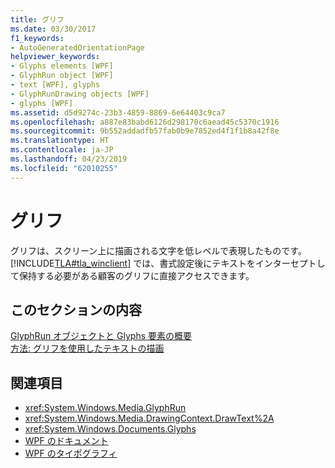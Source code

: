 ```yaml
---
title: グリフ
ms.date: 03/30/2017
f1_keywords:
- AutoGeneratedOrientationPage
helpviewer_keywords:
- Glyphs elements [WPF]
- GlyphRun object [WPF]
- text [WPF], glyphs
- GlyphRunDrawing objects [WPF]
- glyphs [WPF]
ms.assetid: d5d9274c-23b3-4859-8869-6e64403c9ca7
ms.openlocfilehash: a887e83babd6126d298170c6aead45c5370c1916
ms.sourcegitcommit: 9b552addadfb57fab0b9e7852ed4f1f1b8a42f8e
ms.translationtype: HT
ms.contentlocale: ja-JP
ms.lasthandoff: 04/23/2019
ms.locfileid: "62010255"
---
```

# <a name="glyphs"></a>グリフ
グリフは、スクリーン上に描画される文字を低レベルで表現したものです。 [!INCLUDE[TLA#tla_winclient](../../../../includes/tlasharptla-winclient-md.md)] では、書式設定後にテキストをインターセプトして保持する必要がある顧客のグリフに直接アクセスできます。  
  
## <a name="in-this-section"></a>このセクションの内容  
 [GlyphRun オブジェクトと Glyphs 要素の概要](introduction-to-the-glyphrun-object-and-glyphs-element.md)  
  [方法: グリフを使用したテキストの描画](draw-text-using-glyphs.md)  
  
## <a name="see-also"></a>関連項目

- <xref:System.Windows.Media.GlyphRun>
- <xref:System.Windows.Media.DrawingContext.DrawText%2A>
- <xref:System.Windows.Documents.Glyphs>
- [WPF のドキュメント](documents-in-wpf.md)
- [WPF のタイポグラフィ](typography-in-wpf.md)
